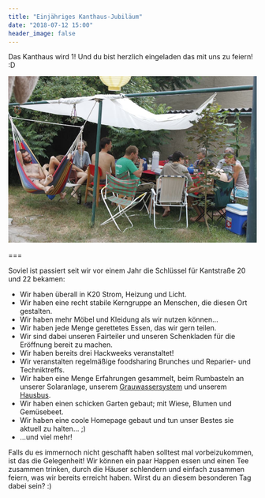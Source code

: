 ```yaml
---
title: "Einjähriges Kanthaus-Jubiläum"
date: "2018-07-12 15:00"
header_image: false
---
```


Das Kanthaus wird 1! Und du bist herzlich eingeladen das mit uns zu feiern! :D

![](birthday.jpg)

===

Soviel ist passiert seit wir vor einem Jahr die Schlüssel für Kantstraße 20 und 22 bekamen:
- Wir haben überall in K20 Strom, Heizung und Licht.
- Wir haben eine recht stabile Kerngruppe an Menschen, die diesen Ort gestalten.
- Wir haben mehr Möbel und Kleidung als wir nutzen können...
- Wir haben jede Menge gerettetes Essen, das wir gern teilen.
- Wir sind dabei unseren Fairteiler und unseren Schenkladen für die Eröffnung bereit zu machen.
- Wir haben bereits drei Hackweeks veranstaltet!
- Wir veranstalten regelmäßige foodsharing Brunches und Reparier- und Techniktreffs.
- Wir haben eine Menge Erfahrungen gesammelt, beim Rumbasteln an unserer Solaranlage, unserem [Grauwassersystem](https://handbook.kanthaus.online/greywatersystem.html) und unserem [Hausbus](https://handbook.kanthaus.online/housebus.html).
- Wir haben einen schicken Garten gebaut; mit Wiese, Blumen und Gemüsebeet.
- Wir haben eine coole Homepage gebaut und tun unser Bestes sie aktuell zu halten... ;)
- ...und viel mehr!

Falls du es immernoch nicht geschafft haben solltest mal vorbeizukommen, ist das die Gelegenheit! Wir können ein paar Happen essen und einen Tee zusammen trinken, durch die Häuser schlendern und einfach zusammen feiern, was wir bereits erreicht haben. Wirst du an diesem besonderen Tag dabei sein? :)

